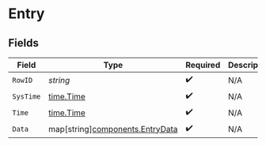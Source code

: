 # Entry


## Fields

| Field                                                                   | Type                                                                    | Required                                                                | Description                                                             |
| ----------------------------------------------------------------------- | ----------------------------------------------------------------------- | ----------------------------------------------------------------------- | ----------------------------------------------------------------------- |
| `RowID`                                                                 | *string*                                                                | :heavy_check_mark:                                                      | N/A                                                                     |
| `SysTime`                                                               | [time.Time](https://pkg.go.dev/time#Time)                               | :heavy_check_mark:                                                      | N/A                                                                     |
| `Time`                                                                  | [time.Time](https://pkg.go.dev/time#Time)                               | :heavy_check_mark:                                                      | N/A                                                                     |
| `Data`                                                                  | map[string][components.EntryData](../../models/components/entrydata.md) | :heavy_check_mark:                                                      | N/A                                                                     |